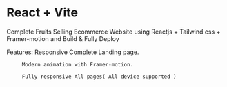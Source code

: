 # React + Vite

Complete Fruits Selling Ecommerce Website using Reactjs + Tailwind css + Framer-motion and Build & Fully Deploy

Features:
         Responsive Complete Landing page.

         Modern animation with Framer-motion.
         
         Fully responsive All pages( All device supported )
